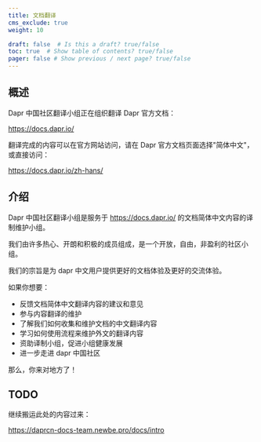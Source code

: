 ```yaml
---
title: 文档翻译
cms_exclude: true
weight: 10

draft: false  # Is this a draft? true/false
toc: true  # Show table of contents? true/false
pager: false # Show previous / next page? true/false
---
```


## 概述

Dapr 中国社区翻译小组正在组织翻译 Dapr 官方文档：

https://docs.dapr.io/

翻译完成的内容可以在官方网站访问，请在 Dapr 官方文档页面选择"简体中文"，或直接访问：

https://docs.dapr.io/zh-hans/

## 介绍

Dapr 中国社区翻译小组是服务于 https://docs.dapr.io/ 的文档简体中文内容的译制维护小组。

我们由许多热心、开朗和积极的成员组成，是一个开放，自由，非盈利的社区小组。

我们的宗旨是为 dapr 中文用户提供更好的文档体验及更好的交流体验。

如果你想要：

- 反馈文档简体中文翻译内容的建议和意见
- 参与内容翻译的维护
- 了解我们如何收集和维护文档的中文翻译内容
- 学习如何使用流程来维护外文的翻译内容
- 资助译制小组，促进小组健康发展
- 进一步走进 dapr 中国社区

那么，你来对地方了！

## TODO

继续搬运此处的内容过来：

https://daprcn-docs-team.newbe.pro/docs/intro